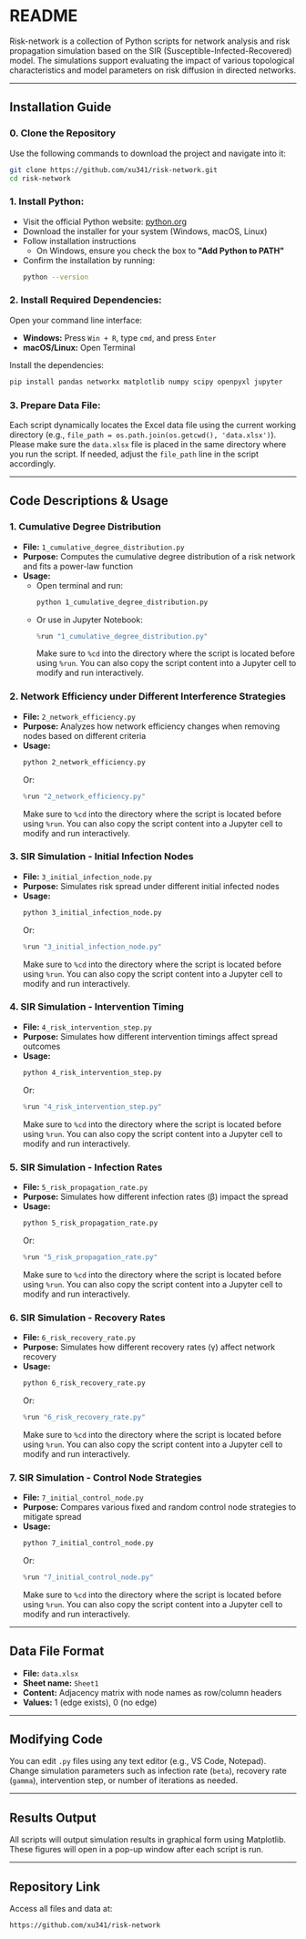 # README

Risk-network is a collection of Python scripts for network analysis and risk propagation simulation based on the SIR (Susceptible-Infected-Recovered) model. The simulations support evaluating the impact of various topological characteristics and model parameters on risk diffusion in directed networks.

---

## Installation Guide

### 0. Clone the Repository

Use the following commands to download the project and navigate into it:

```bash
git clone https://github.com/xu341/risk-network.git
cd risk-network
```

### 1. **Install Python:**

- Visit the official Python website: [python.org](https://www.python.org/)
- Download the installer for your system (Windows, macOS, Linux)
- Follow installation instructions
  - On Windows, ensure you check the box to **"Add Python to PATH"**
- Confirm the installation by running:
  ```bash
  python --version
  ```

### 2. **Install Required Dependencies:**

Open your command line interface:

- **Windows:** Press `Win + R`, type `cmd`, and press `Enter`
- **macOS/Linux:** Open Terminal

Install the dependencies:

```bash
pip install pandas networkx matplotlib numpy scipy openpyxl jupyter
```

### 3. **Prepare Data File:**

Each script dynamically locates the Excel data file using the current working directory (e.g., `file_path = os.path.join(os.getcwd(), 'data.xlsx')`).
Please make sure the `data.xlsx` file is placed in the same directory where you run the script.
If needed, adjust the `file_path` line in the script accordingly.

---

## Code Descriptions & Usage

### 1. Cumulative Degree Distribution

- **File:** `1_cumulative_degree_distribution.py`
- **Purpose:** Computes the cumulative degree distribution of a risk network and fits a power-law function
- **Usage:**
  - Open terminal and run:
    ```bash
    python 1_cumulative_degree_distribution.py
    ```
  - Or use in Jupyter Notebook:
    ```python
    %run "1_cumulative_degree_distribution.py"
    ```
    Make sure to `%cd` into the directory where the script is located before using `%run`.
    You can also copy the script content into a Jupyter cell to modify and run interactively.

### 2. Network Efficiency under Different Interference Strategies

- **File:** `2_network_efficiency.py`
- **Purpose:** Analyzes how network efficiency changes when removing nodes based on different criteria
- **Usage:**
  ```bash
  python 2_network_efficiency.py
  ```
  Or:
  ```python
  %run "2_network_efficiency.py"
  ```
  Make sure to `%cd` into the directory where the script is located before using `%run`.
  You can also copy the script content into a Jupyter cell to modify and run interactively.

### 3. SIR Simulation - Initial Infection Nodes

- **File:** `3_initial_infection_node.py`
- **Purpose:** Simulates risk spread under different initial infected nodes
- **Usage:**
  ```bash
  python 3_initial_infection_node.py
  ```
  Or:
  ```python
  %run "3_initial_infection_node.py"
  ```
  Make sure to `%cd` into the directory where the script is located before using `%run`.
  You can also copy the script content into a Jupyter cell to modify and run interactively.

### 4. SIR Simulation - Intervention Timing

- **File:** `4_risk_intervention_step.py`
- **Purpose:** Simulates how different intervention timings affect spread outcomes
- **Usage:**
  ```bash
  python 4_risk_intervention_step.py
  ```
  Or:
  ```python
  %run "4_risk_intervention_step.py"
  ```
  Make sure to `%cd` into the directory where the script is located before using `%run`.
  You can also copy the script content into a Jupyter cell to modify and run interactively.

### 5. SIR Simulation - Infection Rates

- **File:** `5_risk_propagation_rate.py`
- **Purpose:** Simulates how different infection rates (β) impact the spread
- **Usage:**
  ```bash
  python 5_risk_propagation_rate.py
  ```
  Or:
  ```python
  %run "5_risk_propagation_rate.py"
  ```
  Make sure to `%cd` into the directory where the script is located before using `%run`.
  You can also copy the script content into a Jupyter cell to modify and run interactively.

### 6. SIR Simulation - Recovery Rates

- **File:** `6_risk_recovery_rate.py`
- **Purpose:** Simulates how different recovery rates (γ) affect network recovery
- **Usage:**
  ```bash
  python 6_risk_recovery_rate.py
  ```
  Or:
  ```python
  %run "6_risk_recovery_rate.py"
  ```
  Make sure to `%cd` into the directory where the script is located before using `%run`.
  You can also copy the script content into a Jupyter cell to modify and run interactively.

### 7. SIR Simulation - Control Node Strategies

- **File:** `7_initial_control_node.py`
- **Purpose:** Compares various fixed and random control node strategies to mitigate spread
- **Usage:**
  ```bash
  python 7_initial_control_node.py
  ```
  Or:
  ```python
  %run "7_initial_control_node.py"
  ```
  Make sure to `%cd` into the directory where the script is located before using `%run`.
  You can also copy the script content into a Jupyter cell to modify and run interactively.

---

## Data File Format

- **File:** `data.xlsx`
- **Sheet name:** `Sheet1`
- **Content:** Adjacency matrix with node names as row/column headers
- **Values:** 1 (edge exists), 0 (no edge)

---

## Modifying Code

You can edit `.py` files using any text editor (e.g., VS Code, Notepad). Change simulation parameters such as infection rate (`beta`), recovery rate (`gamma`), intervention step, or number of iterations as needed.

---

## Results Output

All scripts will output simulation results in graphical form using Matplotlib. These figures will open in a pop-up window after each script is run.

---

## Repository Link

Access all files and data at:

```
https://github.com/xu341/risk-network
```
